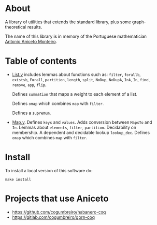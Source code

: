 # About

A library of utilities that extends the standard library, plus some graph-
theoretical results.

The name of this library is in memory of the Portuguese mathematician
[Antonio Aniceto Monteiro](https://en.wikipedia.org/wiki/Antonio_Monteiro_(mathematician)).

# Table of contents

* [List.v](src/List.v) 
  includes lemmas about functions such as:
    `filter`, `forallb`, `existsb`, `Forall`, `partition`, `length`,
    `split`, `NoDup`, `NoDupA`, `InA`, `In`, `find`, `remove`, `app`, `flip`.
    
    Defines `summation` that maps a weight to each element of a list.
    
    Defines `omap` which combines `map` with `filter`.
    
    Defines a `supremum`.

* [Map.v](src/Map.v). Defines `keys` and `values`. Adds conversion between
    `MapsTo` and `In`. Lemmas about `elements`, `filter`, `partition`.
    Decidability on membership. A dependent and decidable lookup `lookup_dec`.
    Defines `omap` which combines `map` with `filter`.

# Install

To install a local version of this software do:
```
make install
```

# Projects that use Aniceto

* https://github.com/cogumbreiro/habanero-coq
* https://gitlab.com/cogumbreiro/gorn-coq


